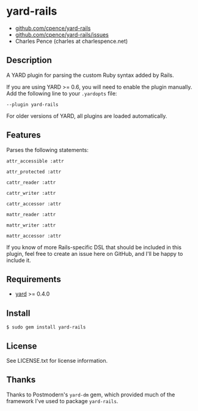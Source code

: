 # yard-rails

* [github.com/cpence/yard-rails](http://github.com/cpence/yard-rails/)
* [github.com/cpence/yard-rails/issues](http://github.com/cpence/yard-rails/issues)
* Charles Pence (charles at charlespence.net)

## Description

A YARD plugin for parsing the custom Ruby syntax added by Rails.

If you are using YARD >= 0.6, you will need to enable the plugin manually.  Add
the following line to your `.yardopts` file:

    --plugin yard-rails

For older versions of YARD, all plugins are loaded automatically.

## Features

Parses the following statements:

    attr_accessible :attr

    attr_protected :attr

    cattr_reader :attr

    cattr_writer :attr

    cattr_accessor :attr

    mattr_reader :attr

    mattr_writer :attr

    mattr_accessor :attr

If you know of more Rails-specific DSL that should be included in this plugin,
feel free to create an issue here on GitHub, and I'll be happy to include it.

## Requirements

* [yard](http://yardoc.org) >= 0.4.0

## Install

    $ sudo gem install yard-rails

## License

See LICENSE.txt for license information.

## Thanks

Thanks to Postmodern's `yard-dm` gem, which provided much of the framework
I've used to package `yard-rails`.
